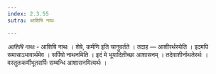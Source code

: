 ```yaml
---
index: 2.3.55
sutra: आशिषि नाथः

---
```

_आशिषि नाथः_ - आशिषि नाथः । शेषे, कर्मणि इति चानुवर्तते । तदाह — आशीरर्थस्येति । इदमपि समासाऽभावार्थमेव । सर्पिषो नाथनमिति । इदं मे भूयादितीच्छा आशासनम् । तदेवाशीर्नाथतेरर्थः । वस्तुतःकर्मीभूतसर्पिः सम्बन्धि आशासनमित्यर्थः ।